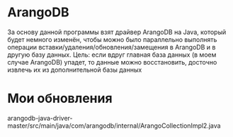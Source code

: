 # ArangoDB
За основу данной программы взят драйвер ArangoDB на Java, который будет немного изменён, 
чтобы можно было параллельно выполнять операции вставки/удаления/обновления/замещения в ArangoDB и в другую базу данных.
Цель: если вдруг главная база данных (в моем случае ArangoDB) упадет, то данные можно восстановить, досточно извлечь их из
дополнительной базы данных

# Мои обновления
arangodb-java-driver-master/src/main/java/com/arangodb/internal/ArangoCollectionImpl2.java
